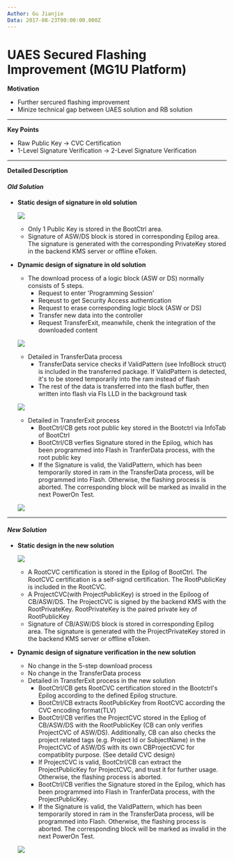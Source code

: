 ```yaml
---
Author: Gu Jianjie
Data: 2017-08-23T00:00:00.000Z
---
```


# UAES Secured Flashing Improvement \(MG1U Platform\)

**Motivation**

* Further sercured flashing improvement 
* Minize technical gap between UAES solution and RB solution

---

**Key Points**

* Raw Public Key -&gt; CVC Certification
* 1-Level Signature Verification -&gt; 2-Level Signature Verification

---

**Detailed Description**

#### _Old Solution_

* **Static design of signature in old solution**

  ![](/assets/old_static.png)

  * Only 1 Public Key is stored in the BootCtrl area.
  * Signature of ASW/DS block is stored in corresponding Epilog area. The signature is generated with the corresponding PrivateKey stored in the backend KMS server or offline eToken.

* **Dynamic design of signature in old solution**

  * The download process of a logic block \(ASW or DS\) normally consists of 5 steps. 
    * Request to enter 'Programming Session'
    * Reqeust to get Security Access authentication
    * Request to erase corresponding logic block \(ASW or DS\)
    * Transfer new data into the controller
    * Request TransferExit, meanwhile, chenk the integration of the downloaded content

  ![](/assets/basic_download_process.png)

  * Detailed in TransferData process
    * TransferData service checks if ValidPattern \(see InfoBlock struct\) is included in the transferred package. If ValidPattern is detected, it's to be stored temporarily into the ram instead of flash
    * The rest of the data is transferred into the flash buffer, then written into flash via Fls LLD in the background task    

  ![](/assets/dynamic_transferdata_process.png)

  * Detailed in TransferExit process
    * BootCtrl/CB gets root public key stored in the Bootctrl via InfoTab of BootCtrl
    * BootCtrl/CB verfies Signature stored in the Epilog, which has been programmed into Flash in TranferData process, with the root public key
    * If the Signature is valid, the ValidPattern, which has been temporarily stored in ram in the TransferData process, will be programmed into Flash. Otherwise, the flashing process is aborted. The corresponding block will be marked as invalid in the next PowerOn Test.

  ![](/assets/dynamic_transferExit_process.png)

---

#### _New Solution_

* **Static design in the new solution**

  ![](/assets/new_static.png)

  * A RootCVC certification is stored in the Epilog of BootCtrl. The RootCVC certification is a self-signd certification. The RootPublicKey is included in the RootCVC.
  * A ProjectCVC\(with ProjectPublicKey\) is stroed in the Epiloog of CB/ASW/DS. The ProjectCVC is signed by the backend KMS with the RootPrivateKey. RootPrivateKey is the paired private key of RootPublicKey
  * Signature of CB/ASW/DS block is stored in corresponding Epilog area. The signature is generated with the ProjectPrivateKey stored in the backend KMS server or offline eToken.

* **Dynamic design of signature verification in the new solution**

  * No change in the 5-step download process
  * No change in the TransferData process
  * Detailed in TransferExit process in the new solution
    * BootCtrl/CB gets RootCVC certification stored in the Bootctrl's Epilog according to the defined Epilog structure.
    * BootCtrl/CB extracts RootPublicKey from RootCVC according the CVC encoding format\(TLV\)
    * BootCtrl/CB verifies the ProjectCVC stored in the Epliog of CB/ASW/DS with the RootPublicKey  \(CB can only verifies ProjectCVC of ASW/DS\). Additionally, CB can also checks the project related tags \(e.g. Project Id or SubjectName\) in the ProjectCVC of ASW/DS with its own CBProjectCVC for compatiblity purpose. \(See detaild CVC design\)
    * If ProjectCVC is valid, BootCtrl/CB can extract the ProjectPublicKey for ProjectCVC, and trust it for further usage. Otherwise, the flashing process is aborted.
    * BootCtrl/CB verifies the Signature stored in the Epilog, which has been programmed into Flash in TranferData process, with the ProjectPublicKey.
    * If the Signature is valid, the ValidPattern, which has been temporarily stored in ram in the TransferData process, will be programmed into Flash. Otherwise, the flashing process is aborted. The corresponding block will be marked as invalid in the next PowerOn Test.

  ![](/assets/dynamic_transferExit_process_new.png)



